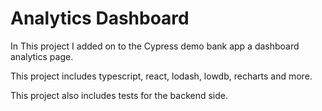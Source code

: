 # Analytics Dashboard

In This project I added on to the Cypress demo bank app a dashboard analytics page.

This project includes typescript, react, lodash, lowdb, recharts and more.

This project also includes tests for the backend side.
